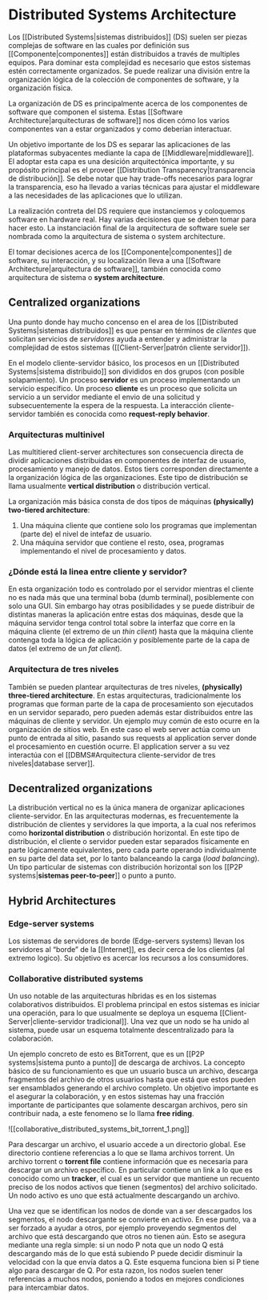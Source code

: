# Distributed Systems Architecture
Los [[Distributed Systems|sistemas distribuidos]] (DS) suelen ser piezas complejas de software en las cuales por definición sus [[Componente|componentes]] están distribuidos a través de multiples equipos. Para dominar esta complejidad es necesario que estos sistemas estén correctamente organizados. Se puede realizar una división entre la organización lógica de la colección de componentes de software, y la organización física.

La organización de DS es principalmente acerca de los componentes de software que componen el sistema. Estas [[Software Architecture|arquitecturas de software]] nos dicen cómo los varios componentes van a estar organizados y como deberían interactuar.

Un objetivo importante de los DS es separar las aplicaciones de las plataformas subyacentes mediante la capa de [[Middleware|middleware]]. El adoptar esta capa es una desición arquitectónica importante, y su propósito principal es el proveer [[Distribution Transparency|transparencia de distribución]]. Se debe notar que hay trade-offs necesarios para lograr la transparencia, eso ha llevado a varias técnicas para ajustar el middleware a las necesidades de las aplicaciones que lo utilizan.

La realización contreta del DS requiere que instanciemos y coloquemos software en hardware real. Hay varias decisiones que se deben tomar para hacer esto. La instanciación final de la arquitectura de software suele ser nombrada como la arquitectura de sistema o system architecture.

El tomar decisiones acerca de los [[Componente|componentes]] de software, su interacción, y su localización lleva a una [[Software Architecture|arquitectura de software]], también conocida como arquitectura de sistema o **system architecture**.

## Centralized organizations
Una punto donde hay mucho concenso en el area de los [[Distributed Systems|sistemas distribuidos]] es que pensar en términos de *clientes* que solicitan servicios de *servidores* ayuda a entender y administrar la complejidad de estos sistemas ([[Client-Server|patrón cliente servidor]]).

En el modelo cliente-servidor básico, los procesos en un [[Distributed Systems|sistema distribuido]] son divididos en dos grupos (con posible solapamiento). Un proceso **servidor** es un proceso implementando un servicio específico. Un proceso **cliente** es un proceso que solicita un servicio a un servidor mediante el envio de una solicitud y subsecuentemente la espera de la respuesta. La interacción cliente-servidor también es conocida como **request-reply behavior**.

### Arquitecturas multinivel
Las multitiered client-server architectures son consecuencia directa de dividir aplicaciones distribuidas en componentes de interfaz de usuario, procesamiento y manejo de datos. Estos tiers corresponden directamente a la organización lógica de las organizaciones. Este tipo de distribución se llama usualmente **vertical distribution** o distribución vertical.

La organización más básica consta de dos tipos de máquinas **(physically) two-tiered architecture**:
1. Una máquina cliente que contiene solo los programas que implementan (parte de) el nivel de intefaz de usuario.
2. Una máquina servidor que contiene el resto, osea, programas implementando el nivel de procesamiento y datos.

### ¿Dónde está la linea entre cliente y servidor?
En esta organización todo es controlado por el servidor mientras el cliente no es nada más que una terminal boba (dumb terminal), posiblemente con solo una GUI. Sin embargo hay otras posibilidades y se puede distribuir de distintas maneras la aplicación entre estas dos máquinas, desde que la máquina servidor tenga control total sobre la interfaz que corre en la máquina cliente (el extremo de un *thin client*) hasta que la máquina cliente contenga toda la lógica de aplicación y posiblemente parte de la capa de datos (el extremo de un *fat client*).

### Arquitectura de tres niveles
También se pueden plantear arquitecturas de tres niveles, **(physically) three-tiered architecture**. En estas arquitecturas, tradicionalmente los programas que forman parte de la capa de procesamiento son ejecutados en un servidor separado, pero pueden además estar distribuidos entre las máquinas de cliente y servidor.
Un ejemplo muy común de esto ocurre en la organización de sitios web. En este caso el web server actúa como un punto de entrada al sitio, pasando sus requests al application server donde el procesamiento en cuestión ocurre. El application server a su vez interactúa con el [[DBMS#Arquitectura cliente-servidor de tres niveles|database server]].

## Decentralized organizations
La distribución vertical no es la única manera de organizar aplicaciones cliente-servidor. En las arquitecturas modernas, es frecuentemente la distribución de clientes y servidores la que importa, a la cual nos referimos como **horizontal distribution** o distribución horizontal. En este tipo de distribución, el cliente o servidor pueden estar separados físicamente en parte lógicamente equivalentes, pero cada parte operando individualmente en su parte del data set, por lo tanto balanceando la carga (*load balancing*). Un tipo particular de sistemas con distribución horizontal son los [[P2P systems|**sistemas peer-to-peer**]] o punto a punto.

## Hybrid Architectures
### Edge-server systems
Los sistemas de servidores de borde (Edge-servers systems) llevan los servidores al “borde” de la [[Internet]], es decir cerca de los clientes (al extremo logico). Su objetivo es acercar los recursos a los consumidores.

### Collaborative distributed systems
Un uso notable de las arquitecturas híbridas es en los sistemas colaborativos distribuidos. El problema principal en estos sistemas es iniciar una operación, para lo que usualmente se deploya un esquema [[Client-Server|cliente-servidor tradicional]]. Una vez que un nodo se ha unido al sistema, puede usar un esquema totalmente descentralizado para la colaboración.

Un ejemplo concreto de esto es BitTorrent, que es un [[P2P systems|sistema punto a punto]] de descarga de archivos. La concepto básico de su funcionamiento es que un usuario busca un archivo, descarga fragmentos del archivo de otros usuarios hasta que está que estos pueden ser ensamblados generando el archivo completo. Un objetivo importante es el asegurar la colaboración, y en estos sistemas hay una fracción importante de participantes que solamente descargan archivos, pero sin contribuir nada, a este fenomeno se lo llama **free riding**.

![[collaborative_distributed_systems_bit_torrent_1.png]]

Para descargar un archivo, el usuario accede a un directorio global. Ese directorio contiene referencias a lo que se llama archivos torrent. Un archivo torrent o **torrent file** contiene información que es necesaria para descargar un archivo específico. En particular contiene un link a lo que es conocido como un **tracker**, el cual es un servidor que mantiene un recuento preciso de los nodos activos que tienen (segmentos) del archivo solicitado. Un nodo activo es uno que está actualmente descargando un archivo. 

Una vez que se identifican los nodos de donde van a ser descargados los segmentos, el nodo descargante se convierte en activo. En ese punto, va a ser forzado a ayudar a otros, por ejemplo proveyendo segmentos del archivo que está descargando que otros no tienen aún. Esto se asegura mediante una regla simple: si un nodo P nota que un nodo Q está descargando más de lo que está subiendo P puede decidir disminuir la velocidad con la que envía datos a Q. Este esquema funciona bien si P tiene algo para descargar de Q. Por esta razon, los nodos suelen tener referencias a muchos nodos, poniendo a todos en mejores condiciones para intercambiar datos.